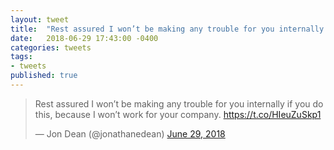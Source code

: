 ```yaml
---
layout: tweet
title:  "Rest assured I won’t be making any trouble for you internally if you do this, because I won’t work for your company."
date:   2018-06-29 17:43:00 -0400
categories: tweets
tags:
- tweets
published: true
---
```

<blockquote class="twitter-tweet" data-lang="en"><p lang="en" dir="ltr">Rest assured I won’t be making any trouble for you internally if you do this, because I won’t work for your company. <a href="https://t.co/HIeuZuSkp1">https://t.co/HIeuZuSkp1</a></p>&mdash; Jon Dean (@jonathanedean) <a href="https://twitter.com/jonathanedean/status/1012813854156513287?ref_src=twsrc%5Etfw">June 29, 2018</a></blockquote>
<script async src="https://platform.twitter.com/widgets.js" charset="utf-8"></script>